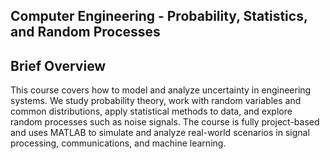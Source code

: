 ## Computer Engineering - Probability, Statistics, and Random Processes

## Brief Overview
This course covers how to model and analyze uncertainty in engineering systems. We study probability theory, work with random variables and common distributions, apply statistical methods to data, and explore random processes such as noise signals. The course is fully project-based and uses MATLAB to simulate and analyze real-world scenarios in signal processing, communications, and machine learning.
